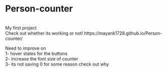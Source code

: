 # Person-counter
<br>
My first project
<br>
Check out whether its working or not! https://mayank1728.github.io/Person-counter/
<br>

Need to improve on 
<br>
1- hover states for the buttons
<br>
2- increase the font size of counter
<br>
3- its not saving 0 for some reason check out why
